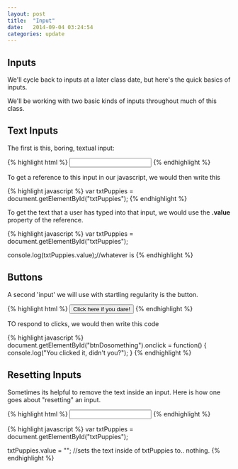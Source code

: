 ```yaml
---
layout: post
title:  "Input"
date:   2014-09-04 03:24:54
categories: update
---
```



Inputs
---------------

We'll cycle back to inputs at a later class date, but here's the quick basics of inputs.


We'll be working with two basic kinds of inputs throughout much of this class. 

Text Inputs
------------------------

The first is this, boring, textual input:

{% highlight html %}
<input id="txtPuppies" />
{% endhighlight %}

To get a reference to this input in our javascript, we would then write this

{% highlight javascript %}
var txtPuppies = document.getElementById("txtPuppies");
{% endhighlight %}

To get the text that a user has typed into that input, we would use the **.value** property of the reference.

{% highlight javascript %}
var txtPuppies = document.getElementById("txtPuppies");

console.log(txtPuppies.value);//whatever is 
{% endhighlight %}


Buttons
----------------------------------

A second 'input' we will use with startling regularity is the button.

{% highlight html %}
<input id="btnDosomething" type="button" value="Click here if you dare!"/>
{% endhighlight %}


TO respond to clicks, we would then write this code

{% highlight javascript %}
document.getElementById("btnDosomething").onclick = function() {
	console.log("You clicked it, didn't you?");	
}
{% endhighlight %}


Resetting Inputs
-----------------------------------

Sometimes its helpful to remove the text inside an input. Here is how one goes about "resetting" an input.

{% highlight html %}
<input id="txtPuppies" />
{% endhighlight %}

{% highlight javascript %}
var txtPuppies = document.getElementById("txtPuppies");

txtPuppies.value = ""; //sets the text inside of txtPuppies to.. nothing.
{% endhighlight %}
